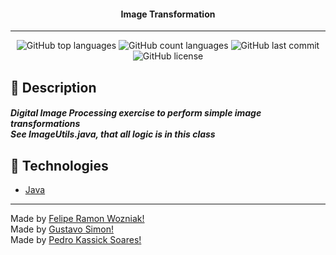 <h4 align="center">
    Image Transformation
</h4>

---

<p align="center">
  <img alt="GitHub top languages" src="https://img.shields.io/github/languages/top/gustavosimon/images-transformation.svg">

  <img alt="GitHub count languages" src="https://img.shields.io/github/languages/count/gustavosimon/images-transformation.svg">

  <img alt="GitHub last commit" src="https://img.shields.io/github/last-commit/gustavosimon/images-transformation.svg">

  <img alt="GitHub license" src="https://img.shields.io/github/license/gustavosimon/images-transformation.svg">
</p>

<h2>📔 Description</h2>

<h5>
    Digital Image Processing exercise to perform simple image transformations<br>
    See ImageUtils.java, that all logic is in this class
    <br>
</h5>

<h2>🚀 Technologies</h2>

- [Java](https://www.java.com/en/)
---

Made by [Felipe Ramon Wozniak!](https://www.linkedin.com/in/felipewozniak/)<br>
Made by [Gustavo Simon!](https://www.linkedin.com/in/gustavo-simon)<br>
Made by [Pedro Kassick Soares!](https://www.linkedin.com/in/pedro-kassick-soares-52b159180/)

